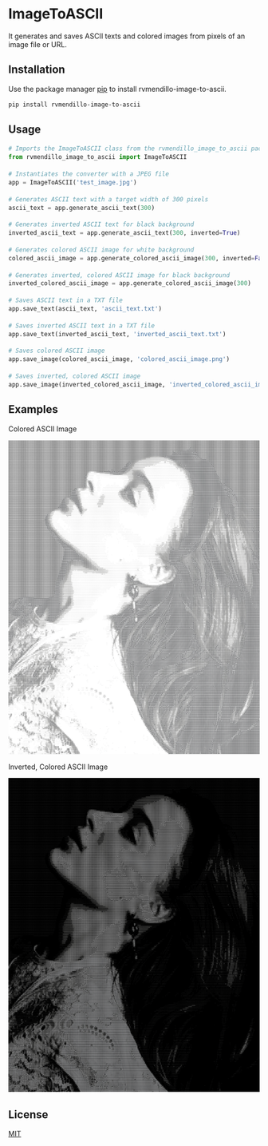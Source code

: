 # ImageToASCII

It generates and saves ASCII texts and colored images from pixels of an image file or URL.

## Installation

Use the package manager [pip][pip-url] to install rvmendillo-image-to-ascii.

```bash
pip install rvmendillo-image-to-ascii
```

## Usage

```python
# Imports the ImageToASCII class from the rvmendillo_image_to_ascii package
from rvmendillo_image_to_ascii import ImageToASCII

# Instantiates the converter with a JPEG file
app = ImageToASCII('test_image.jpg')

# Generates ASCII text with a target width of 300 pixels
ascii_text = app.generate_ascii_text(300)

# Generates inverted ASCII text for black background
inverted_ascii_text = app.generate_ascii_text(300, inverted=True)

# Generates colored ASCII image for white background
colored_ascii_image = app.generate_colored_ascii_image(300, inverted=False)

# Generates inverted, colored ASCII image for black background
inverted_colored_ascii_image = app.generate_colored_ascii_image(300)

# Saves ASCII text in a TXT file
app.save_text(ascii_text, 'ascii_text.txt')

# Saves inverted ASCII text in a TXT file
app.save_text(inverted_ascii_text, 'inverted_ascii_text.txt')

# Saves colored ASCII image
app.save_image(colored_ascii_image, 'colored_ascii_image.png')

# Saves inverted, colored ASCII image
app.save_image(inverted_colored_ascii_image, 'inverted_colored_ascii_image.png')
```

## Examples

Colored ASCII Image

![Colored ASCII Image][colored-ascii-image]

Inverted, Colored ASCII Image

![Inverted, Colored ASCII Image][inverted-colored-ascii-image]

## License

[MIT][mit-license]

[pip-url]: https://pip.pypa.io/en/stable/
[mit-license]: https://choosealicense.com/licenses/mit/
[colored-ascii-image]: https://raw.githubusercontent.com/rvmendillo/image_to_ascii/main/examples/colored_ascii_image.png
[inverted-colored-ascii-image]: https://raw.githubusercontent.com/rvmendillo/image_to_ascii/main/examples/inverted_colored_ascii_image.png
